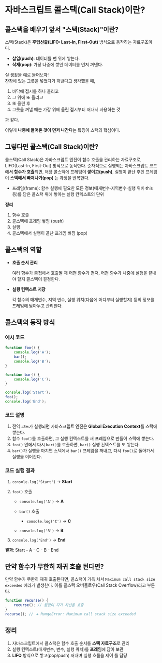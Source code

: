 # 자바스크립트 콜스택(Call Stack)이란?

## 콜스택을 배우기 앞서 "스택(Stack)"이란?

스택(Stack)은 **후입선출(LIFO: Last-In, First-Out)** 방식으로 동작하는 자료구조이다.

- **삽입(push)**: 데이터를 맨 위에 쌓는다.
- **삭제(pop)**: 가장 나중에 쌓인 데이터를 먼저 꺼낸다.

실 생활을 예로 들어보자!  
찬장에 있는 그릇을 넣었다가 꺼낸다고 생각했을 때,

1. 바닥에 접시를 하나 올리고
2. 그 위에 또 올리고
3. 또 올린 후
4. 그릇을 꺼낼 때는 가장 위에 올린 접시부터 꺼내서 사용하는 것

과 같다.

이렇게 **나중에 들어온 것이 먼저 나간다**는 특징이 스택의 핵심이다.

## 그렇다면 콜스택(Call Stack)이란?

콜스택(Call Stack)은 자바스크립트 엔진이 함수 호출을 관리하는 자료구조로, LIFO(Last-In, First-Out) 방식으로 동작한다. 순차적으로 실행되는 자바스크립트 코드에서 **함수가 호출**되면, 해당 콜스택에 프레임이 **쌓이고(push)**, 실행이 끝난 후엔 프레임이 **스택에서 빠져나가(pop)** 는 과정을 반복한다.

- 프레임(frame): 함수 실행에 필요한 모든 정보(매개변수·지역변수·실행 위치·this 등)를 담은 콜스택 위에 쌓이는 실행 컨텍스트의 단위

**정리**

1. 함수 호출
2. 콜스택에 프레임 쌓임 (push)
3. 실행
4. 콜스택에서 실행이 끝난 프레임 빠짐 (pop)

## 콜스택의 역할

- **호출 순서 관리**

  여러 함수가 중첩해서 호출될 때 어떤 함수가 먼저, 어떤 함수가 나중에 실행을 끝내야 할지 콜스택이 결정한다.

- **실행 컨텍스트 저장**

  각 함수의 매개변수, 지역 변수, 실행 위치(다음에 어디부터 실행할지) 등의 정보를 프레임에 담아두고 관리한다.

## 콜스택의 동작 방식

### 예시 코드

```javascript
function foo() {
	console.log('A');
	bar();
	console.log('B');
}

function bar() {
	console.log('C');
}

console.log('Start');
foo();
console.log('End');
```

### 코드 설명

1. 전역 코드가 실행되면 자바스크립트 엔진은 **Global Execution Context**를 스택에 쌓는다.
2. 함수 `foo()`를 호출하면, 그 실행 컨텍스트를 새 프레임으로 만들어 스택에 쌓는다.
3. `foo()` 안에서 다시 `bar()`를 호출하면, `bar()` 실행 컨텍스트를 또 쌓는다.
4. `bar()`가 실행을 마치면 스택에서 `bar()` 프레임을 꺼내고, 다시 `foo()`로 돌아가서 실행을 이어간다.

### 코드 실행 결과

1. `console.log('Start')` → **Start**
2. `foo()` 호출

   - `console.log('A')` → **A**
   - `bar()` 호출

     - `console.log('C')` → **C**

   - `console.log('B')` → **B**

3. `console.log('End')` → **End**

**결과**: Start - A - C - B - End

## 만약 함수가 무한히 재귀 호출 된다면?

만약 함수가 무한히 재귀 호출된다면, 콜스택이 가득 차서 `Maximum call stack size exceeded` 에러가 발생한다. 이를 콜스택 오버플로우(Call Stack Overflow)라고 부른다.

```javascript
function recurse() {
	recurse(); // 끝없이 자기 자신을 호출
}
recurse(); // ➔ RangeError: Maximum call stack size exceeded
```

## 정리

1. 자바스크립트에서 콜스택은 함수 호출 순서를 **스택 자료구조**로 관리
2. 실행 컨텍스트(매개변수, 변수, 실행 위치)를 **프레임**에 담아 보관
3. **LIFO** 방식으로 쌓고(pop/push) 꺼내며 실행 흐름을 제어
   를 담당
